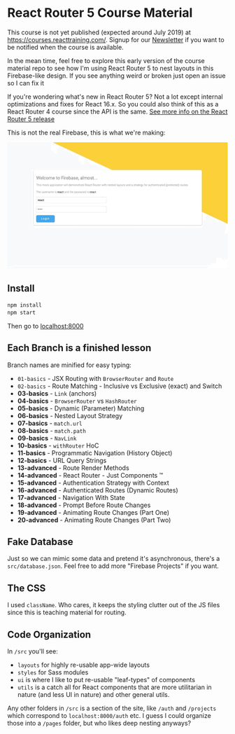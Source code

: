 # React Router 5 Course Material

This course is not yet published (expected around July 2019) at https://courses.reacttraining.com/. Signup for our [Newsletter](https://reacttraining.com/newsletter/) if you want to be notified when the course is available.

In the mean time, feel free to explore this early version of the course material repo to see how I'm using React Router 5 to nest layouts in this Firebase-like design. If you see anything weird or broken just open an issue so I can fix it

If you're wondering what's new in React Router 5? Not a lot except internal optimizations and fixes for React 16.x. So you could also think of this as a React Router 4 course since the API is the same. [See more info on the React Router 5 release](https://reacttraining.com/blog/react-router-v5/)

This is not the real Firebase, this is what we're making:

![Animated Demo](./firebase.gif)

## Install

```bash
npm install
npm start
```

Then go to [localhost:8000](http://localhost:8000)

## Each Branch is a finished lesson

Branch names are minified for easy typing:

- `01-basics` - JSX Routing with `BrowserRouter` and `Route`
- `02-basics` - Route Matching - Inclusive vs Exclusive (exact) and Switch
- **03-basics** - `Link` (anchors)
- **04-basics** - `BrowserRouter` vs `HashRouter`
- **05-basics** - Dynamic (Parameter) Matching
- **06-basics** - Nested Layout Strategy
- **07-basics** - `match.url`
- **08-basics** - `match.path`
- **09-basics** - `NavLink`
- **10-basics** - `withRouter` HoC
- **11-basics** - Programmatic Navigation (History Object)
- **12-basics** - URL Query Strings
- **13-advanced** - Route Render Methods
- **14-advanced** - React Router - Just Components ™
- **15-advanced** - Authentication Strategy with Context
- **16-advanced** - Authenticated Routes (Dynamic Routes)
- **17-advanced** - Navigation With State
- **18-advanced** - Prompt Before Route Changes
- **19-advanced** - Animating Route Changes (Part One)
- **20-advanced** - Animating Route Changes (Part Two)

## Fake Database

Just so we can mimic some data and pretend it's asynchronous, there's a `src/database.json`. Feel free to add more "Firebase Projects" if you want.

## The CSS

I used `className`. Who cares, it keeps the styling clutter out of the JS files since this is teaching material for routing.

## Code Organization

In `/src` you'll see:

- `layouts` for highly re-usable app-wide layouts
- `styles` for Sass modules
- `ui` is where I like to put re-usable "leaf-types" of components
- `utils` is a catch all for React components that are more utilitarian in nature (and less UI in nature) and other general utils.

Any other folders in `/src` is a section of the site, like `/auth` and `/projects` which correspond to `localhost:8000/auth` etc. I guess I could organize those into a `/pages` folder, but who likes deep nesting anyways?
